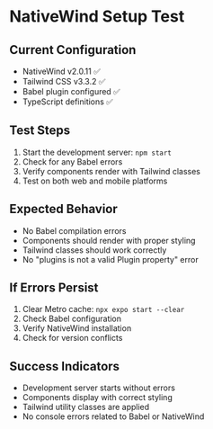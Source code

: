 # NativeWind Setup Test

## Current Configuration
- NativeWind v2.0.11 ✅
- Tailwind CSS v3.3.2 ✅
- Babel plugin configured ✅
- TypeScript definitions ✅

## Test Steps
1. Start the development server: `npm start`
2. Check for any Babel errors
3. Verify components render with Tailwind classes
4. Test on both web and mobile platforms

## Expected Behavior
- No Babel compilation errors
- Components should render with proper styling
- Tailwind classes should work correctly
- No "plugins is not a valid Plugin property" error

## If Errors Persist
1. Clear Metro cache: `npx expo start --clear`
2. Check Babel configuration
3. Verify NativeWind installation
4. Check for version conflicts

## Success Indicators
- Development server starts without errors
- Components display with correct styling
- Tailwind utility classes are applied
- No console errors related to Babel or NativeWind
